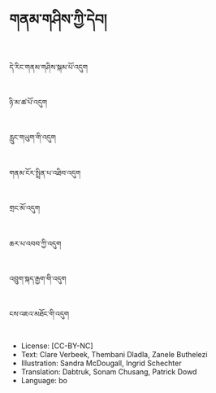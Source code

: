 # གནམ་གཤིས་ཀྱི་དེབ།

##
དེ་རིང་གནམ་གཤིས་སྐམ་པོ་འདུག

##
ཉི་མ་ཚ་པོ་འདུག

##
རླུང་གཡུག་གི་འདུག

##
གནམ་ངོར་སྤྲིན་པ་འཐིབ་འདུག

##
གྲང་མོ་འདུག

##
ཆར་པ་འབབ་ཀྱི་འདུག

##
འབྲུག་སྐད་རྒྱག་གི་འདུག

##
ངས་འཇའ་མཐོང་གི་འདུག

##
* License: [CC-BY-NC]
* Text: Clare Verbeek, Thembani Dladla, Zanele Buthelezi
* Illustration: Sandra McDougall, Ingrid Schechter
* Translation: Dabtruk, Sonam Chusang, Patrick Dowd
* Language: bo
